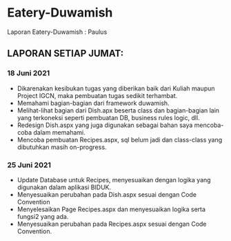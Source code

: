 # Eatery-Duwamish
Laporan Eatery-Duwamish : Paulus

## LAPORAN SETIAP JUMAT:
### 18 Juni 2021
- Dikarenakan kesibukan tugas yang diberikan baik dari Kuliah maupun Project IGCN, maka pembuatan tugas sedikit terhambat.
- Memahami bagian-bagian dari framework duwamish.
- Melihat-lihat bagian dari Dish.apx beserta class dan bagian-bagian lain yang terkoneksi seperti pembuatan DB, business rules logic, dll.
- Redesign Dish.aspx yang juga digunakan sebagai bahan saya mencoba-coba dalam memahami.
- Mencoba pembuatan Recipes.aspx, sql belum jadi dan class-class yang dibutuhkan masih on-progress.

### 25 Juni 2021
- Update Database untuk Recipes, menyesuaikan dengan logika yang digunakan dalam aplikasi BIDUK.
- Menyesuaikan perubahan pada Dish.aspx sesuai dengan Code Convention
- Menyelesaikan Page Recipes.aspx dan menyesuaikan logika serta fungsi2 yang ada.
- Menyesuaikan perubahan pada Recipes.aspx sesuai dengan Code Convention.